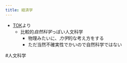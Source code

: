 ```yaml
---
title: 経済学
---
```


* [TOK](TOK.md)より
  * 比較的*自然科学*っぽい人文科学
    * 物理みたいに、*力学*的な考え方をする
    * ただ当然不確実性でかいので自然科学ではない

\#人文科学
